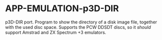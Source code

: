 APP-EMULATION-p3D-DIR
=====================

p3D-DIR port. Program to show the directory of a disk image file, together with the used disc space. Supports the PCW DDSDT discs, so it *should* support Amstrad and ZX Spectrum +3 emulators.
